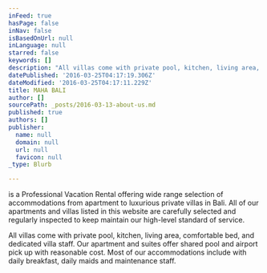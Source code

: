 ```yaml
---
inFeed: true
hasPage: false
inNav: false
isBasedOnUrl: null
inLanguage: null
starred: false
keywords: []
description: "All villas come with private pool, kitchen, living area, comfortable bed, and dedicated villa staff. Our apartment and suites offer shared pool and\_airport pick up with reasonable cost. Most of our accommodations\_include with daily breakfast, daily maids\_and maintenance staff."
datePublished: '2016-03-25T04:17:19.306Z'
dateModified: '2016-03-25T04:17:11.229Z'
title: MAHA BALI
author: []
sourcePath: _posts/2016-03-13-about-us.md
published: true
authors: []
publisher:
  name: null
  domain: null
  url: null
  favicon: null
_type: Blurb

---
```

is a Professional Vacation Rental offering wide range selection of accommodations from apartment to luxurious private villas in Bali. All of our apartments and villas listed in this website are carefully selected and regularly inspected to keep maintain our high-level standard of service.

All villas come with private pool, kitchen, living area, comfortable bed, and dedicated villa staff. Our apartment and suites offer shared pool and airport pick up with reasonable cost. Most of our accommodations include with daily breakfast, daily maids and maintenance staff.
